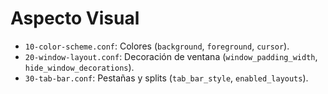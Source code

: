 # Aspecto Visual

- `10-color-scheme.conf`: Colores (`background`, `foreground`, `cursor`).
- `20-window-layout.conf`: Decoración de ventana (`window_padding_width`, `hide_window_decorations`).
- `30-tab-bar.conf`: Pestañas y splits (`tab_bar_style`, `enabled_layouts`).
